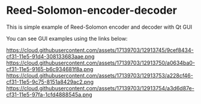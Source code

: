 # Reed-Solomon-encoder-decoder
This is simple example of Reed-Solomon encoder and decoder with Qt GUI

You can see GUI examples using the links below:

https://cloud.githubusercontent.com/assets/17139703/12913745/9cef8434-cf31-11e5-91d4-308133683aae.png
https://cloud.githubusercontent.com/assets/17139703/12913750/a0634ba0-cf31-11e5-9165-b6c934681f8a.png
https://cloud.githubusercontent.com/assets/17139703/12913753/a228cf46-cf31-11e5-9c75-8151a8429ac2.png
https://cloud.githubusercontent.com/assets/17139703/12913754/a3d6d87e-cf31-11e5-97fa-1cfd4888545a.png
